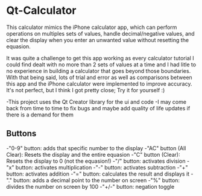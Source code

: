 # Qt-Calculator
This calculator mimics the iPhone calculator app, which can perform operations on multiples sets of values, handle decimal/negative values, and clear the display when you enter an unwanted value without resetting the equasion. 

It was quite a challenge to get this app working as every calculator tutorial I could find dealt with no more than 2 sets of values at a time and I had litle to no experience in building a calculator that goes beyond those boundaries. With that being said, lots of trial and error as well as comparisons between this app and the iPhone calculator were implemented to improve accuracy. It's not perfect, but I think I got pretty close; Try it for yourself :) 

-This project uses the Qt Creator library for the ui and code
-I may come back from time to time to fix bugs and maybe add quality of life updates if there is a demand for them

## Buttons
-"0-9" button: adds that specific number to the display 
-"AC" button (All Clear): Resets the display and the entire equasion
-"C" button (Clear): Resets the display to 0 (not the equasion!)
-"/" button: activates division
-"x" button: activates multiplication 
-"-" button: activates subtraction
-"+" button: activates addition
-"=" button: calculates the result and displays it
-"." button: adds a decimal point to the number on screen
-"%" button: divides the number on screen by 100
-"+/-" button: negation toggle


